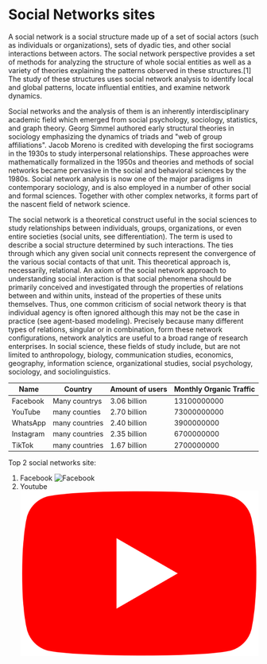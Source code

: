 # Social Networks sites


A social network is a social structure made up of a set of social actors (such as individuals or organizations), sets of dyadic ties, and other social interactions between actors. The social network perspective provides a set of methods for analyzing the structure of whole social entities as well as a variety of theories explaining the patterns observed in these structures.[1] The study of these structures uses social network analysis to identify local and global patterns, locate influential entities, and examine network dynamics.

Social networks and the analysis of them is an inherently interdisciplinary academic field which emerged from social psychology, sociology, statistics, and graph theory. Georg Simmel authored early structural theories in sociology emphasizing the dynamics of triads and "web of group affiliations". Jacob Moreno is credited with developing the first sociograms in the 1930s to study interpersonal relationships. These approaches were mathematically formalized in the 1950s and theories and methods of social networks became pervasive in the social and behavioral sciences by the 1980s. Social network analysis is now one of the major paradigms in contemporary sociology, and is also employed in a number of other social and formal sciences. Together with other complex networks, it forms part of the nascent field of network science.

The social network is a theoretical construct useful in the social sciences to study relationships between individuals, groups, organizations, or even entire societies (social units, see differentiation). The term is used to describe a social structure determined by such interactions. The ties through which any given social unit connects represent the convergence of the various social contacts of that unit. This theoretical approach is, necessarily, relational. An axiom of the social network approach to understanding social interaction is that social phenomena should be primarily conceived and investigated through the properties of relations between and within units, instead of the properties of these units themselves. Thus, one common criticism of social network theory is that individual agency is often ignored although this may not be the case in practice (see agent-based modeling). Precisely because many different types of relations, singular or in combination, form these network configurations, network analytics are useful to a broad range of research enterprises. In social science, these fields of study include, but are not limited to anthropology, biology, communication studies, economics, geography, information science, organizational studies, social psychology, sociology, and sociolinguistics.

|Name | Country| Amount of users | Monthly Organic Traffic |
|--------- | --------- | ---------  | --------- |
|Facebook| Many countrys| 	3.06 billion|13100000000|
|YouTube | many counties|2.70 billion |	73000000000|
|WhatsApp| many countries|	2.40 billion|	3900000000|
|Instagram| many countries|	2.35 billion|6700000000|
|TikTok| many countries|	1.67 billion|2700000000|

Top 2 social networks site:
1. Facebook
![Facebook](https://upload.wikimedia.org/wikipedia/commons/thumb/c/cd/Facebook_logo_%28square%29.png/640px-Facebook_logo_%28square%29.png)
2. Youtube
![Youtube](/Youtube_logo.png)
